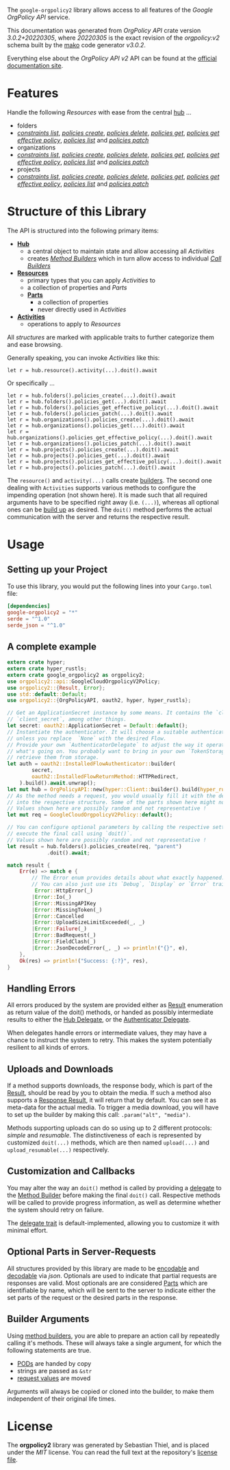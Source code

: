 <!---
DO NOT EDIT !
This file was generated automatically from 'src/mako/api/README.md.mako'
DO NOT EDIT !
-->
The `google-orgpolicy2` library allows access to all features of the *Google OrgPolicy API* service.

This documentation was generated from *OrgPolicy API* crate version *3.0.2+20220305*, where *20220305* is the exact revision of the *orgpolicy:v2* schema built by the [mako](http://www.makotemplates.org/) code generator *v3.0.2*.

Everything else about the *OrgPolicy API* *v2* API can be found at the
[official documentation site](https://cloud.google.com/orgpolicy/docs/reference/rest/index.html).
# Features

Handle the following *Resources* with ease from the central [hub](https://docs.rs/google-orgpolicy2/3.0.2+20220305/google_orgpolicy2/OrgPolicyAPI) ... 

* folders
 * [*constraints list*](https://docs.rs/google-orgpolicy2/3.0.2+20220305/google_orgpolicy2/api::FolderConstraintListCall), [*policies create*](https://docs.rs/google-orgpolicy2/3.0.2+20220305/google_orgpolicy2/api::FolderPolicyCreateCall), [*policies delete*](https://docs.rs/google-orgpolicy2/3.0.2+20220305/google_orgpolicy2/api::FolderPolicyDeleteCall), [*policies get*](https://docs.rs/google-orgpolicy2/3.0.2+20220305/google_orgpolicy2/api::FolderPolicyGetCall), [*policies get effective policy*](https://docs.rs/google-orgpolicy2/3.0.2+20220305/google_orgpolicy2/api::FolderPolicyGetEffectivePolicyCall), [*policies list*](https://docs.rs/google-orgpolicy2/3.0.2+20220305/google_orgpolicy2/api::FolderPolicyListCall) and [*policies patch*](https://docs.rs/google-orgpolicy2/3.0.2+20220305/google_orgpolicy2/api::FolderPolicyPatchCall)
* organizations
 * [*constraints list*](https://docs.rs/google-orgpolicy2/3.0.2+20220305/google_orgpolicy2/api::OrganizationConstraintListCall), [*policies create*](https://docs.rs/google-orgpolicy2/3.0.2+20220305/google_orgpolicy2/api::OrganizationPolicyCreateCall), [*policies delete*](https://docs.rs/google-orgpolicy2/3.0.2+20220305/google_orgpolicy2/api::OrganizationPolicyDeleteCall), [*policies get*](https://docs.rs/google-orgpolicy2/3.0.2+20220305/google_orgpolicy2/api::OrganizationPolicyGetCall), [*policies get effective policy*](https://docs.rs/google-orgpolicy2/3.0.2+20220305/google_orgpolicy2/api::OrganizationPolicyGetEffectivePolicyCall), [*policies list*](https://docs.rs/google-orgpolicy2/3.0.2+20220305/google_orgpolicy2/api::OrganizationPolicyListCall) and [*policies patch*](https://docs.rs/google-orgpolicy2/3.0.2+20220305/google_orgpolicy2/api::OrganizationPolicyPatchCall)
* projects
 * [*constraints list*](https://docs.rs/google-orgpolicy2/3.0.2+20220305/google_orgpolicy2/api::ProjectConstraintListCall), [*policies create*](https://docs.rs/google-orgpolicy2/3.0.2+20220305/google_orgpolicy2/api::ProjectPolicyCreateCall), [*policies delete*](https://docs.rs/google-orgpolicy2/3.0.2+20220305/google_orgpolicy2/api::ProjectPolicyDeleteCall), [*policies get*](https://docs.rs/google-orgpolicy2/3.0.2+20220305/google_orgpolicy2/api::ProjectPolicyGetCall), [*policies get effective policy*](https://docs.rs/google-orgpolicy2/3.0.2+20220305/google_orgpolicy2/api::ProjectPolicyGetEffectivePolicyCall), [*policies list*](https://docs.rs/google-orgpolicy2/3.0.2+20220305/google_orgpolicy2/api::ProjectPolicyListCall) and [*policies patch*](https://docs.rs/google-orgpolicy2/3.0.2+20220305/google_orgpolicy2/api::ProjectPolicyPatchCall)




# Structure of this Library

The API is structured into the following primary items:

* **[Hub](https://docs.rs/google-orgpolicy2/3.0.2+20220305/google_orgpolicy2/OrgPolicyAPI)**
    * a central object to maintain state and allow accessing all *Activities*
    * creates [*Method Builders*](https://docs.rs/google-orgpolicy2/3.0.2+20220305/google_orgpolicy2/client::MethodsBuilder) which in turn
      allow access to individual [*Call Builders*](https://docs.rs/google-orgpolicy2/3.0.2+20220305/google_orgpolicy2/client::CallBuilder)
* **[Resources](https://docs.rs/google-orgpolicy2/3.0.2+20220305/google_orgpolicy2/client::Resource)**
    * primary types that you can apply *Activities* to
    * a collection of properties and *Parts*
    * **[Parts](https://docs.rs/google-orgpolicy2/3.0.2+20220305/google_orgpolicy2/client::Part)**
        * a collection of properties
        * never directly used in *Activities*
* **[Activities](https://docs.rs/google-orgpolicy2/3.0.2+20220305/google_orgpolicy2/client::CallBuilder)**
    * operations to apply to *Resources*

All *structures* are marked with applicable traits to further categorize them and ease browsing.

Generally speaking, you can invoke *Activities* like this:

```Rust,ignore
let r = hub.resource().activity(...).doit().await
```

Or specifically ...

```ignore
let r = hub.folders().policies_create(...).doit().await
let r = hub.folders().policies_get(...).doit().await
let r = hub.folders().policies_get_effective_policy(...).doit().await
let r = hub.folders().policies_patch(...).doit().await
let r = hub.organizations().policies_create(...).doit().await
let r = hub.organizations().policies_get(...).doit().await
let r = hub.organizations().policies_get_effective_policy(...).doit().await
let r = hub.organizations().policies_patch(...).doit().await
let r = hub.projects().policies_create(...).doit().await
let r = hub.projects().policies_get(...).doit().await
let r = hub.projects().policies_get_effective_policy(...).doit().await
let r = hub.projects().policies_patch(...).doit().await
```

The `resource()` and `activity(...)` calls create [builders][builder-pattern]. The second one dealing with `Activities` 
supports various methods to configure the impending operation (not shown here). It is made such that all required arguments have to be 
specified right away (i.e. `(...)`), whereas all optional ones can be [build up][builder-pattern] as desired.
The `doit()` method performs the actual communication with the server and returns the respective result.

# Usage

## Setting up your Project

To use this library, you would put the following lines into your `Cargo.toml` file:

```toml
[dependencies]
google-orgpolicy2 = "*"
serde = "^1.0"
serde_json = "^1.0"
```

## A complete example

```Rust
extern crate hyper;
extern crate hyper_rustls;
extern crate google_orgpolicy2 as orgpolicy2;
use orgpolicy2::api::GoogleCloudOrgpolicyV2Policy;
use orgpolicy2::{Result, Error};
use std::default::Default;
use orgpolicy2::{OrgPolicyAPI, oauth2, hyper, hyper_rustls};

// Get an ApplicationSecret instance by some means. It contains the `client_id` and 
// `client_secret`, among other things.
let secret: oauth2::ApplicationSecret = Default::default();
// Instantiate the authenticator. It will choose a suitable authentication flow for you, 
// unless you replace  `None` with the desired Flow.
// Provide your own `AuthenticatorDelegate` to adjust the way it operates and get feedback about 
// what's going on. You probably want to bring in your own `TokenStorage` to persist tokens and
// retrieve them from storage.
let auth = oauth2::InstalledFlowAuthenticator::builder(
        secret,
        oauth2::InstalledFlowReturnMethod::HTTPRedirect,
    ).build().await.unwrap();
let mut hub = OrgPolicyAPI::new(hyper::Client::builder().build(hyper_rustls::HttpsConnector::with_native_roots().https_or_http().enable_http1().enable_http2().build()), auth);
// As the method needs a request, you would usually fill it with the desired information
// into the respective structure. Some of the parts shown here might not be applicable !
// Values shown here are possibly random and not representative !
let mut req = GoogleCloudOrgpolicyV2Policy::default();

// You can configure optional parameters by calling the respective setters at will, and
// execute the final call using `doit()`.
// Values shown here are possibly random and not representative !
let result = hub.folders().policies_create(req, "parent")
             .doit().await;

match result {
    Err(e) => match e {
        // The Error enum provides details about what exactly happened.
        // You can also just use its `Debug`, `Display` or `Error` traits
         Error::HttpError(_)
        |Error::Io(_)
        |Error::MissingAPIKey
        |Error::MissingToken(_)
        |Error::Cancelled
        |Error::UploadSizeLimitExceeded(_, _)
        |Error::Failure(_)
        |Error::BadRequest(_)
        |Error::FieldClash(_)
        |Error::JsonDecodeError(_, _) => println!("{}", e),
    },
    Ok(res) => println!("Success: {:?}", res),
}

```
## Handling Errors

All errors produced by the system are provided either as [Result](https://docs.rs/google-orgpolicy2/3.0.2+20220305/google_orgpolicy2/client::Result) enumeration as return value of
the doit() methods, or handed as possibly intermediate results to either the 
[Hub Delegate](https://docs.rs/google-orgpolicy2/3.0.2+20220305/google_orgpolicy2/client::Delegate), or the [Authenticator Delegate](https://docs.rs/yup-oauth2/*/yup_oauth2/trait.AuthenticatorDelegate.html).

When delegates handle errors or intermediate values, they may have a chance to instruct the system to retry. This 
makes the system potentially resilient to all kinds of errors.

## Uploads and Downloads
If a method supports downloads, the response body, which is part of the [Result](https://docs.rs/google-orgpolicy2/3.0.2+20220305/google_orgpolicy2/client::Result), should be
read by you to obtain the media.
If such a method also supports a [Response Result](https://docs.rs/google-orgpolicy2/3.0.2+20220305/google_orgpolicy2/client::ResponseResult), it will return that by default.
You can see it as meta-data for the actual media. To trigger a media download, you will have to set up the builder by making
this call: `.param("alt", "media")`.

Methods supporting uploads can do so using up to 2 different protocols: 
*simple* and *resumable*. The distinctiveness of each is represented by customized 
`doit(...)` methods, which are then named `upload(...)` and `upload_resumable(...)` respectively.

## Customization and Callbacks

You may alter the way an `doit()` method is called by providing a [delegate](https://docs.rs/google-orgpolicy2/3.0.2+20220305/google_orgpolicy2/client::Delegate) to the 
[Method Builder](https://docs.rs/google-orgpolicy2/3.0.2+20220305/google_orgpolicy2/client::CallBuilder) before making the final `doit()` call. 
Respective methods will be called to provide progress information, as well as determine whether the system should 
retry on failure.

The [delegate trait](https://docs.rs/google-orgpolicy2/3.0.2+20220305/google_orgpolicy2/client::Delegate) is default-implemented, allowing you to customize it with minimal effort.

## Optional Parts in Server-Requests

All structures provided by this library are made to be [encodable](https://docs.rs/google-orgpolicy2/3.0.2+20220305/google_orgpolicy2/client::RequestValue) and 
[decodable](https://docs.rs/google-orgpolicy2/3.0.2+20220305/google_orgpolicy2/client::ResponseResult) via *json*. Optionals are used to indicate that partial requests are responses 
are valid.
Most optionals are are considered [Parts](https://docs.rs/google-orgpolicy2/3.0.2+20220305/google_orgpolicy2/client::Part) which are identifiable by name, which will be sent to 
the server to indicate either the set parts of the request or the desired parts in the response.

## Builder Arguments

Using [method builders](https://docs.rs/google-orgpolicy2/3.0.2+20220305/google_orgpolicy2/client::CallBuilder), you are able to prepare an action call by repeatedly calling it's methods.
These will always take a single argument, for which the following statements are true.

* [PODs][wiki-pod] are handed by copy
* strings are passed as `&str`
* [request values](https://docs.rs/google-orgpolicy2/3.0.2+20220305/google_orgpolicy2/client::RequestValue) are moved

Arguments will always be copied or cloned into the builder, to make them independent of their original life times.

[wiki-pod]: http://en.wikipedia.org/wiki/Plain_old_data_structure
[builder-pattern]: http://en.wikipedia.org/wiki/Builder_pattern
[google-go-api]: https://github.com/google/google-api-go-client

# License
The **orgpolicy2** library was generated by Sebastian Thiel, and is placed 
under the *MIT* license.
You can read the full text at the repository's [license file][repo-license].

[repo-license]: https://github.com/Byron/google-apis-rsblob/main/LICENSE.md

